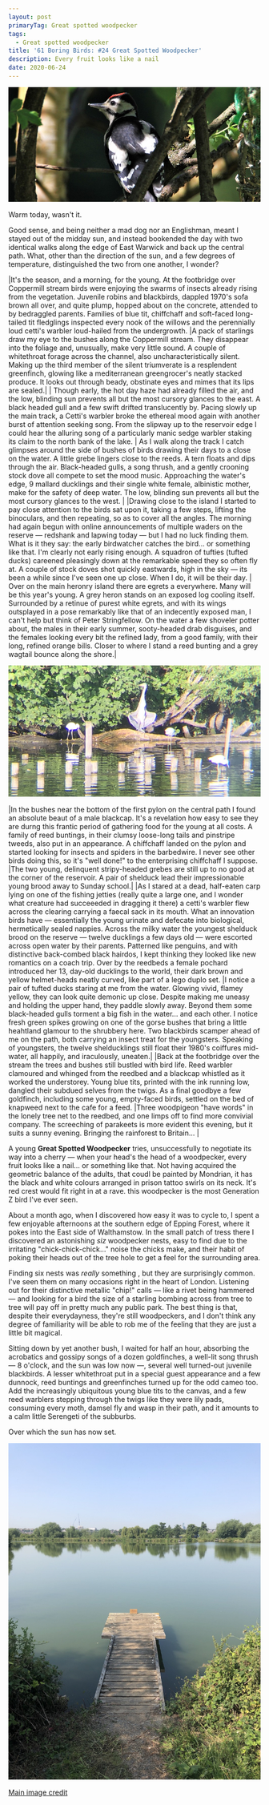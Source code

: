 ```yaml
---
layout: post
primaryTag: Great spotted woodpecker
tags:
  - Great spotted woodpecker
title: '61 Boring Birds: #24 Great Spotted Woodpecker'
description: Every fruit looks like a nail
date: 2020-06-24
---
```


![great spotted woodpecker](/assets/img/great-spotted-woodpecker.jpg)

Warm today, wasn't it.

Good sense, and being neither a mad dog nor an Englishman, meant I stayed out of the midday sun, and instead bookended the day with two identical walks along the edge of East Warwick and back up the central path. What, other than the direction of the sun, and a few degrees of temperature, distinguished the two from one another, I wonder?

|It's the season, and a morning, for the young. At the footbridge over Coppermill stream birds were enjoying the swarms of insects already rising from the vegetation. Juvenile robins and blackbirds, dappled 1970's sofa brown all over, and quite plump, hopped about on the concrete, attended to by bedraggled parents. Families of blue tit, chiffchaff and soft-faced long-tailed tit fledglings inspected every nook of the willows and the perennially loud cetti's warbler loud-hailed from the undergrowth.  |A pack of starlings draw my eye to the bushes along the Coppermill stream. They disappear into the foliage and, unusually, make very little sound. A couple of whitethroat forage across the channel, also uncharacteristically silent. Making up the third member of the silent triumverate is a resplendent greenfinch, glowing like a mediterranean greengrocer's neatly stacked produce. It looks out through beady, obstinate eyes and mimes that its lips are sealed.|
| Though early, the hot day haze had already filled the air, and the low, blinding sun prevents all but the most cursory glances to the east. A black headed gull and a few swift drifted translucently by. Pacing slowly up the main track, a Cetti's warbler broke the ethereal mood again with another burst of attention seeking song. From the slipway up to the reservoir edge I could hear the alluring song of a particularly manic sedge warbler staking its claim to the north bank of the lake. | As I walk along the track I catch glimpses around the side of bushes of birds drawing their days to a close on the water. A little grebe lingers close to the reeds. A tern floats and dips through the air. Black-headed gulls, a song thrush, and a gently crooning stock dove all compete to set the mood music. Approaching the water's edge, 9 mallard ducklings and their single white female, albinistic mother, make for the safety of deep water. The low, blinding sun prevents all but the most cursory glances to the west. |
|Drawing close to the island I started to pay close attention to the birds sat upon it, taking a few steps, lifting the binoculars, and then repeating, so as to cover all the angles. The morning had again begun with online announcements of multiple waders on the reserve &mdash; redshank and lapwing today &mdash; but I had no luck finding them. What is it they say: the early birdwatcher catches the bird... or something like that. I'm clearly not early rising enough. A squadron of tufties (tufted ducks) careened pleasingly down at the remarkable speed they so often fly at. A couple of stock doves shot quickly eastwards, high in the sky &mdash; its been a while since I've seen one up close. When I do, it will be their day. | Over on the main heronry island there are egrets a everywhere. Many will be this year's young. A grey heron stands on an exposed log cooling itself. Surrounded by a retinue of purest white egrets, and with its wings outsplayed in a pose remarkably like that of an indecently exposed man, I can't help but think of Peter Stringfellow. On the water a few shoveler potter about, the males in their early summer, sooty-headed drab disguises, and the females looking every bit the refined lady, from a good family, with their long, refined orange bills. Closer to where I stand a reed bunting and a grey wagtail bounce along the shore.|

![heron cooling in the sun](/assets/img/peter-stringfellow.jpg)

|In the bushes near the bottom of the first pylon on the central path I found an absolute beaut of a male blackcap. It's a revelation how easy to see they are durng this frantic period of gathering food for the young at all costs. A family of reed buntings, in their clumsy loose-long tails and pinstripe tweeds, also put in an appearance. A chiffchaff landed on the pylon and started looking for insects and spiders in the barbedwire. I never see other birds doing this, so it's "well done!" to the enterprising chiffchaff I suppose.  |The two young, delinquent stripy-headed grebes are still up to no good at the corner of the reservoir. A pair of shelduck lead their impressionable young brood away to Sunday school.|
|As I stared at a dead, half-eaten carp lying on one of the fishing jetties (really quite a large one, and I wonder what creature had succeeeded in dragging it there) a cetti's warbler flew across the clearing carrying a faecal sack in its mouth. What an innovation birds have &mdash; essentially the young urinate and defecate into biological, hermetically sealed nappies. Across the milky water the youngest shelduck brood on the reserve &mdash; twelve ducklings a few days old &mdash; were escorted across open water by their parents. Patterned like penguins, and with distinctive back-combed black hairdos, I kept thinking they looked like new romantics on a coach trip. Over by the reedbeds a female pochard introduced her 13, day-old ducklings to the world, their dark brown and yellow helmet-heads neatly curved, like part of a lego duplo set. |I notice a pair of tufted ducks staring at me from the water. Glowing vivid, flamey yellow, they can look quite demonic up close. Despite making me uneasy and holding the upper hand, they paddle slowly away. Beyond them some black-headed gulls torment a big fish in the water... and each other. I notice fresh green spikes growing on one of the gorse bushes that bring a little heahtland glamour to the shrubbery here. Two blackbirds scamper ahead of me on the path, both carrying an insect treat for the youngsters. Speaking of youngsters, the twelve shelducklings still float their 1980's coiffures mid-water, all happily, and iraculously, uneaten.|
|Back at the footbridge over the stream the trees and bushes still bustled with bird life. Reed warbler clamoured and whinged from the reedbed and a blackcap whistled as it worked the understorey. Young blue tits, printed with the ink running low, dangled their subdued selves from the twigs. As a final goodbye a few goldfinch, including some young, empty-faced birds, settled on the bed of knapweed next to the cafe for a feed. |Three woodpigeon "have words" in the lonely tree net to the reedbed, and one limps off to find more convivial company. The screeching of parakeets is more evident this evening, but it suits a sunny evening. Bringing the rainforest to Britain... |

A young **Great Spotted Woodpecker** tries, unsuccessfully to negotiate its way into a cherry &mdash; when your head's the head of a woodpecker, every fruit looks like a nail... or something like that. Not having acquired the geometric balance of the adults, that coudl be painted by Mondrian, it has the black and white colours arranged in prison tattoo swirls on its neck. It's red crest would fit right in at a rave. this woodpecker is the most Generation Z bird I've ever seen.

About a month ago, when I discovered how easy it was to cycle to, I spent a few enjoyable afternoons at the southern edge of Epping Forest, where it pokes into the East side of Walthamstow. In the small patch of tress there I discovered an astonishing _siz_ woodpecker nests, easy to find due to the irritating "chick-chick-chick..." noise the chicks make, and their habit of poking their heads out of the tree hole to get a feel for the surrounding area.

Finding six nests was _really_ something , but they are surprisingly common. I've seen them on many occasions right in the heart of London. Listening out for their distinctive metallic "chip!" calls &mdash; like a rivet being hammered &mdash; and looking for a bird the size of a starling bombing across from tree to tree will pay off in pretty much any public park. The best thing is that, despite their everydayness, they're still woodpeckers, and I don't think any degree of familiarity will be able to rob me of the feeling that they are just a little bit magical.

Sitting down by yet another bush, I waited for half an hour, absorbing the acrobatics and gossipy songs of a dozen goldfinches, a well-lit song thrush &mdash; 8 o'clock, and the sun was low now &mdash;, several well turned-out juvenile blackbirds. A lesser whitethroat put in a special guest appearance and a few dunnock, reed buntings and greenfinches turned up for the odd cameo too. Add the increasingly ubiquitous young blue tits to the canvas, and a few reed warblers stepping through the twigs like they were lily pads, consuming every moth, damsel fly and wasp in their path, and it amounts to a calm little Serengeti of the subburbs.

Over which the sun has now set.

![fishing jetty summer](/assets/img/fishing-jetty-summer.jpg)

[Main image credit](https://pixabay.com/photos/great-spotted-woodpecker-young-bird-5253636/)
